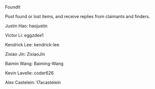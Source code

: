 FoundIt

Post found or lost items, and receive replies from claimants and finders.

Justin Hao: haojustin

Victor Li: eggzdee1

Kendrick Lee: kendrick-lee

Zixiao Jin: ZixiaoJin

Baimin Wang: Baiming-Wang

Kevin Lavelle: coder626

Alex Castelein: 17acastelein
